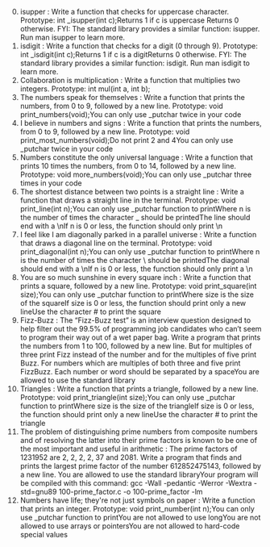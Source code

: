 0. isupper :
Write a function that checks for uppercase character. Prototype: int _isupper(int c);Returns 1 if c is uppercase Returns 0 otherwise. FYI: The standard library provides a similar function: isupper. Run man isupper to learn more.
1. isdigit :
Write a function that checks for a digit (0 through 9). Prototype: int _isdigit(int c);Returns 1 if c is a digitReturns 0 otherwise. FYI: The standard library provides a similar function: isdigit. Run man isdigit to learn more.
2. Collaboration is multiplication :
Write a function that multiplies two integers. Prototype: int mul(int a, int b);
3. The numbers speak for themselves :
Write a function that prints the numbers, from 0 to 9, followed by a new line. Prototype: void print_numbers(void);You can only use _putchar twice in your code
4. I believe in numbers and signs :
Write a function that prints the numbers, from 0 to 9, followed by a new line. Prototype: void print_most_numbers(void);Do not print 2 and 4You can only use _putchar twice in your code
5. Numbers constitute the only universal language :
Write a function that prints 10 times the numbers, from 0 to 14, followed by a new line. Prototype: void more_numbers(void);You can only use _putchar three times in your code
6. The shortest distance between two points is a straight line :
Write a function that draws a straight line in the terminal. Prototype: void print_line(int n);You can only use _putchar function to printWhere n is the number of times the character _ should be printedThe line should end with a \nIf n is 0 or less, the function should only print \n
7. I feel like I am diagonally parked in a parallel universe :
Write a function that draws a diagonal line on the terminal. Prototype: void print_diagonal(int n);You can only use _putchar function to printWhere n is the number of times the character \ should be printedThe diagonal should end with a \nIf n is 0 or less, the function should only print a \n
8. You are so much sunshine in every square inch :
Write a function that prints a square, followed by a new line. Prototype: void print_square(int size);You can only use _putchar function to printWhere size is the size of the squareIf size is 0 or less, the function should print only a new lineUse the character # to print the square
9. Fizz-Buzz :
The “Fizz-Buzz test” is an interview question designed to help filter out the 99.5% of programming job candidates who can’t seem to program their way out of a wet paper bag. Write a program that prints the numbers from 1 to 100, followed by a new line. But for multiples of three print Fizz instead of the number and for the multiples of five print Buzz. For numbers which are multiples of both three and five print FizzBuzz. Each number or word should be separated by a spaceYou are allowed to use the standard library
10. Triangles :
Write a function that prints a triangle, followed by a new line. Prototype: void print_triangle(int size);You can only use _putchar function to printWhere size is the size of the triangleIf size is 0 or less, the function should print only a new lineUse the character # to print the triangle
11. The problem of distinguishing prime numbers from composite numbers and of resolving the latter into their prime factors is known to be one of the most important and useful in arithmetic :
The prime factors of 1231952 are 2, 2, 2, 2, 37 and 2081. Write a program that finds and prints the largest prime factor of the number 612852475143, followed by a new line. You are allowed to use the standard libraryYour program will be compiled with this command: gcc -Wall -pedantic -Werror -Wextra -std=gnu89 100-prime_factor.c -o 100-prime_factor -lm
12. Numbers have life; they're not just symbols on paper :
Write a function that prints an integer. Prototype: void print_number(int n);You can only use _putchar function to printYou are not allowed to use longYou are not allowed to use arrays or pointersYou are not allowed to hard-code special values

